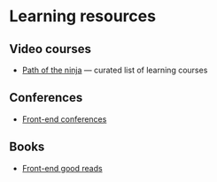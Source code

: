 # Learning resources

## Video courses
- [Path of the ninja](https://github.com/DeloitteDigitalUK/fed-path-of-the-ninja) — curated list of learning courses

## Conferences
- [Front-end conferences](https://github.com/frontendfront/front-end-conferences) 

## Books
- [Front-end good reads](https://github.com/DeloitteDigitalUK/frontend-goodreads)
